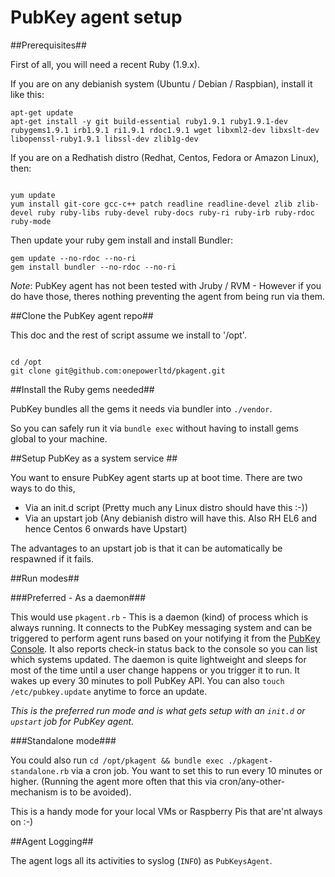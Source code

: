 # PubKey agent setup #

##Prerequisites##

First of all, you will need a recent Ruby (1.9.x). 

If you are on any debianish system (Ubuntu / Debian / Raspbian), install it like this:

```
apt-get update
apt-get install -y git build-essential ruby1.9.1 ruby1.9.1-dev rubygems1.9.1 irb1.9.1 ri1.9.1 rdoc1.9.1 wget libxml2-dev libxslt-dev libopenssl-ruby1.9.1 libssl-dev zlib1g-dev

```

If you are on a Redhatish distro (Redhat, Centos, Fedora or Amazon Linux), then:

```

yum update
yum install git-core gcc-c++ patch readline readline-devel zlib zlib-devel ruby ruby-libs ruby-devel ruby-docs ruby-ri ruby-irb ruby-rdoc ruby-mode

```

Then update your ruby gem install and install Bundler:

```
gem update --no-rdoc --no-ri
gem install bundler --no-rdoc --no-ri
```

*Note*: PubKey agent has not been tested with Jruby / RVM - However if you do have those, theres nothing preventing the agent from being run via them.

##Clone the PubKey agent repo##

This doc and the rest of script assume we install to '/opt'.

```

cd /opt 
git clone git@github.com:onepowerltd/pkagent.git

```


##Install the Ruby gems needed##

PubKey bundles all the gems it needs via bundler into `./vendor`. 

So you can safely run it via `bundle exec` without having to install gems global to your machine.


##Setup PubKey as a system service ##

You want to ensure PubKey agent starts up at boot time. There are two ways to do this,

* Via an init.d script (Pretty much any Linux distro should have this :-))
* Via an upstart job (Any debianish distro will have this. Also RH EL6 and hence Centos 6 onwards have Upstart)


The advantages to an upstart job is that it can be automatically be respawned if it fails. 

##Run modes##

###Preferred - As a daemon###

This would use `pkagent.rb` - This is a daemon (kind) of process which is always running. It connects to the PubKey messaging system and can be triggered to perform agent runs based on your notifying it from the [PubKey Console](https://www.pubkey.in/console/). It also reports check-in status back to the console so you can list which systems updated. The daemon is quite lightweight and sleeps for most of the time until a user change happens or you trigger it to run.
It wakes up every 30 minutes to poll PubKey API. You can also `touch /etc/pubkey.update` anytime to force an update.

*This is the preferred run mode and is what gets setup with an `init.d` or `upstart` job for PubKey agent.*

###Standalone mode###

You could also run `cd /opt/pkagent && bundle exec ./pkagent-standalone.rb` via a cron job. You want to set this to run every 10 minutes or higher.
(Running the agent more often that this via cron/any-other-mechanism is to be avoided).

This is a handy mode for your local VMs or Raspberry Pis that are'nt always on :-)

##Agent Logging##

The agent logs all its activities to syslog (`INFO`) as `PubKeysAgent`.


